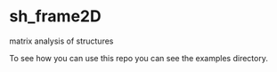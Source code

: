 # sh_frame2D
matrix analysis of structures


To see how you can use this repo you can see the examples directory.

